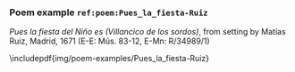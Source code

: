 ### Poem example `ref:poem:Pues_la_fiesta-Ruiz`

*Pues la fiesta del Niño es (Villancico de los sordos)*, from setting by Matías
Ruiz, Madrid, 1671 (E-E: Mús. 83-12, E-Mn: R/34989/1)

\includepdf{img/poem-examples/Pues_la_fiesta-Ruiz}

